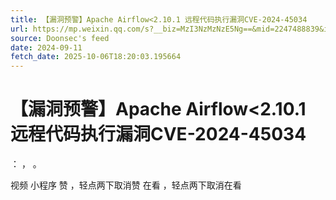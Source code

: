 ```yaml
---
title: 【漏洞预警】Apache Airflow<2.10.1 远程代码执行漏洞CVE-2024-45034
url: https://mp.weixin.qq.com/s?__biz=MzI3NzMzNzE5Ng==&mid=2247488839&idx=2&sn=fcd32690a504a9872791c88b214c515d
source: Doonsec's feed
date: 2024-09-11
fetch_date: 2025-10-06T18:20:03.195664
---
```


# 【漏洞预警】Apache Airflow<2.10.1 远程代码执行漏洞CVE-2024-45034

：
，
。

视频
小程序
赞
，轻点两下取消赞
在看
，轻点两下取消在看